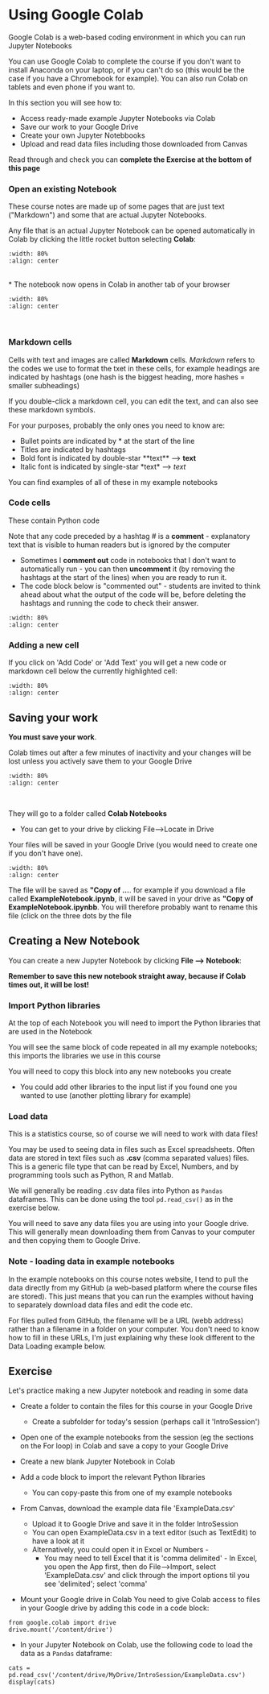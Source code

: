 
# Using Google Colab

Google Colab is a web-based coding environment in which you can run Jupyter Notebooks

You can use Google Colab to complete the course if you don't want to install Anaconda on your laptop, or if you can't do so (this would be the case if you have a Chromebook for example). You can also run Colab on tablets and even phone if you want to.

In this section you will see how to: 
* Access ready-made example Jupyter Notebooks via Colab
* Save our work to your Google Drive
* Create your own Jupyter Notebbooks
* Upload and read data files including those downloaded from Canvas

Read through and check you can **complete the Exercise at the bottom of this page**

### Open an existing Notebook

These course notes are made up of some pages that are just text ("Markdown") and some that are actual Jupyter Notebooks.

Any file that is an actual Jupyter Notebook can be opened automatically in Colab by clicking the little rocket button selecting **Colab**:
<br>
```{image} https://raw.githubusercontent.com/jillxoreilly/StatsCourseBook_2024/main/images/MT_wk0_GoToColab.png
:width: 80%
:align: center
```
<br>
* The notebook now opens in Colab in another tab of your browser

<br>

```{image} https://raw.githubusercontent.com/jillxoreilly/StatsCourseBook_2024/main/images/MT_wk0_Colab.png
:width: 80%
:align: center
```
<br>

### Markdown cells

Cells with text and images are called **Markdown** cells. *Markdown* refers to the codes we use to format the txet in these cells, for example headings are indicated by hashtags (one hash is the biggest heading, more hashes = smaller subheadings)

If you double-click a markdown cell, you can edit the text, and can also see these markdown symbols.

For your purposes, probably the only ones you need to know are:

* Bullet points are indicated by * at the start of the line
* Titles are indicated by hashtags
* Bold font is indicated by double-star \*\*text\*\* --> **text**
* Italic font is indicated by single-star \*text\* --> *text*

You can find examples of all of these in my example notebooks

### Code cells

These contain Python code

Note that any code preceded by a hashtag # is a **comment** -  explanatory text that is visible to human readers but is ignored by the computer

* Sometimes I **comment out** code in notebooks that I don't want to automatically run - you can then **uncomment** it (by removing the hashtags at the start of the lines) when you are ready to run it.
* The code block below is "commented out" - students are invited to think ahead about what the output of the code will be, before deleting the hashtags and running the code to check their answer.

```{image} https://raw.githubusercontent.com/jillxoreilly/StatsCourseBook_2024/main/images/MT_wk0_CommentedOut.png
:width: 80%
:align: center
```

### Adding a new cell

If you click on 'Add Code' or 'Add Text' you will get a new code or markdown cell below the currently highlighted cell:

```{image} https://raw.githubusercontent.com/jillxoreilly/StatsCourseBook_2024/main/images/MT_wk0_ColabAddCell.png
:width: 80%
:align: center
```


## Saving your work

**You must save your work**. 

Colab times out after a few minutes of inactivity and your changes will be lost unless you actively save them to your Google Drive

```{image} https://raw.githubusercontent.com/jillxoreilly/StatsCourseBook_2024/main/images/MT_wk0_SaveInDrive.png
:width: 80%
:align: center
```
<br>

They will go to a folder called **Colab Notebooks**  
* You can get to your drive by clicking File-->Locate in Drive


Your files will be saved in your Google Drive (you would need to create one if you don't have one). 

```{image} https://raw.githubusercontent.com/jillxoreilly/StatsCourseBook_2024/main/images/MT_wk0_GoogleDrive.png
:width: 80%
:align: center
```

The file will be saved as **"Copy of ...**. for example if you download a file called **ExampleNotebook.ipynb**, it will be saved in your drive as **"Copy of ExampleNotebook.ipynbb**. You will therefore probably want to rename this file (click on the three dots by the file


## Creating a New Notebook

You can create a new Jupyter Notebook by clicking **File --> Notebook**:

**Remember to save this new notebook straight away, because if Colab times out, it will be lost!**

### Import Python libraries

At the top of each Notebook you will need to import the Python libraries that are used in the Notebook

You will see the same block of code repeated in all my example notebooks; this imports the libraries we use in this course

You will need to copy this block into any new notebooks you create

* You could add other libraries to the input list if you found one you wanted to use (another plotting library for example)

### Load data

This is a statistics course, so of course we will need to work with data files!

You may be used to seeing data in files such as Excel spreadsheets. Often data are stored in text files such as **.csv** (comma separated values) files. This is a generic file type that can be read by Excel, Numbers, and by programming tools such as Python, R and Matlab.

We will generally be reading .csv data files into Python as `Pandas` dataframes. This can be done using the tool `pd.read_csv()` as in the exercise below.

You will need to save any data files you are using into your Google drive. This will generally mean downloading them from Canvas to your computer and then copying them to Google Drive.


### Note - loading data in example notebooks

In the example notebooks on this course notes website, I tend to pull the data directly from my GitHub (a web-based platform where the course files are stored). This just means that you can run the examples without having to separately download data files and edit the code etc.

For files pulled from GitHub, the filename will be a URL (webb address) rather than a filename in a folder on your computer. You don't need to know how to fill in these URLs, I'm just explaining why these look different to the Data Loading example below.

## Exercise

Let's practice making a new Jupyter notebook and reading in some data

* Create a folder to contain the files for this course in your Google Drive
    * Create a subfolder for today's session (perhaps call it 'IntroSession')

* Open one of the example notebooks from the session (eg the sections on the For loop) in Colab and save a copy to your Google Drive

* Create a new blank Jupyter Notebook in Colab

* Add a code block to import the relevant Python libraries
    * You can copy-paste this from one of my example notebooks 
    
* From Canvas, download the example data file 'ExampleData.csv'
    * Upload it to Google Drive and save it in the folder IntroSession
    * You can open ExampleData.csv in a text editor (such as TextEdit) to have a look at it
    * Alternatively, you could open it in Excel or Numbers -
        * You may need to tell Excel that it is 'comma delimited' - In Excel, you open the App first, then do File-->Import, select 'ExampleData.csv' and click through the import options til you see 'delimited'; select 'comma'

* Mount your Google drive in Colab
You need to give Colab access to files in your Google drive by adding this code in a code block:

`from google.colab import drive`
<br>
`drive.mount('/content/drive')`

* In your Jupyter Notebook on Colab, use the following code to load the data as a `Pandas` dataframe:

`cats = pd.read_csv('/content/drive/MyDrive/IntroSession/ExampleData.csv')`
<br>
`display(cats)`



